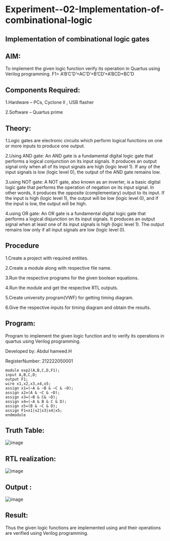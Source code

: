# Experiment--02-Implementation-of-combinational-logic
## Implementation of combinational logic gates

## AIM:

To implement the given logic function verify its operation in Quartus using Verilog programming. F1= A’B’C’D’+AC’D’+B’CD’+A’BCD+BC’D

## Components Required:

1.Hardware – PCs, Cyclone II , USB flasher

2.Software – Quartus prime

## Theory:

1.Logic gates are electronic circuits which perform logical functions on one or more inputs to produce one output.

2.Using AND gate:
An AND gate is a fundamental digital logic gate that performs a logical conjunction on its input signals. It produces an output signal only when all of its input signals are high (logic level 1). If any of the input signals is low (logic level 0), the output of the AND gate remains low.

3.using NOT gate:
A NOT gate, also known as an inverter, is a basic digital logic gate that performs the operation of negation on its input signal. In other words, it produces the opposite (complementary) output to its input. If the input is high (logic level 1), the output will be low (logic level 0), and if the input is low, the output will be high.

4.using OR gate:
An OR gate is a fundamental digital logic gate that performs a logical disjunction on its input signals. It produces an output signal when at least one of its input signals is high (logic level 1). The output remains low only if all input signals are low (logic level 0).

## Procedure

1.Create a project with required entities.

2.Create a module along with respective file name.

3.Run the respective programs for the given boolean equations.

4.Run the module and get the respective RTL outputs.

5.Create university program(VWF) for getting timing diagram. 

6.Give the respective inputs for timing diagram and obtain the results.

## Program:
Program to implement the given logic function and to verify its operations in quartus using Verilog programming.

Developed by: Abdul hameed.H

RegisterNumber: 212222050001

```
module exp2(A,B,C,D,F1);
input A,B,C,D;
output F1;
wire x1,x2,x3,x4,x5;
assign x1=(~A & ~B & ~C & ~D);
assign x2=(A & ~C & ~D);
assign x3=(~B & C& ~D);
assign x4=(~A & B & C & D);
assign x5=(B & ~C & D);
assign F1=x1|x2|x3|x4|x5;
endmodule
```

## Truth Table:

![image](https://github.com/lovelydevil36/Experiment--02-Implementation-of-combinational-logic-/assets/123564624/eb270967-eb7e-4457-8476-c16fe111332a)

## RTL realization:

![image](https://github.com/lovelydevil36/Experiment--02-Implementation-of-combinational-logic-/assets/123564624/82988ecb-3975-4501-a21e-398e3beb5f94)


## Output :

![image](https://github.com/lovelydevil36/Experiment--02-Implementation-of-combinational-logic-/assets/123564624/471f86c8-7b03-42f8-8854-a8c7207289b7)


## Result:
Thus the given logic functions are implemented using and their operations are verified using Verilog programming.
